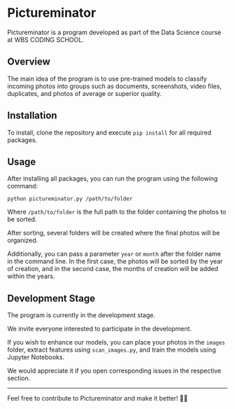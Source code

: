 # Pictureminator

Pictureminator is a program developed as part of the Data Science course at WBS CODING SCHOOL.

## Overview
The main idea of the program is to use pre-trained models to classify incoming photos into groups such as documents, screenshots, video files, duplicates, and photos of average or superior quality.

## Installation
To install, clone the repository and execute `pip install` for all required packages.

## Usage
After installing all packages, you can run the program using the following command:

```
python pictureminator.py /path/to/folder
```


Where `/path/to/folder` is the full path to the folder containing the photos to be sorted.

After sorting, several folders will be created where the final photos will be organized.

Additionally, you can pass a parameter `year` or `month` after the folder name in the command line. In the first case, the photos will be sorted by the year of creation, and in the second case, the months of creation will be added within the years.

## Development Stage
The program is currently in the development stage.

We invite everyone interested to participate in the development.

If you wish to enhance our models, you can place your photos in the `images` folder, extract features using `scan_images.py`, and train the models using Jupyter Notebooks.

We would appreciate it if you open corresponding issues in the respective section.

---
Feel free to contribute to Pictureminator and make it better! 📸✨
